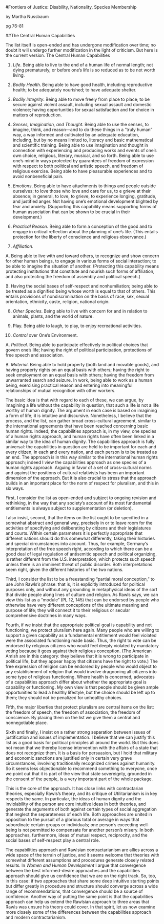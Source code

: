 

#Frontiers of Justice: Disability, Nationality, Species Membership

by Martha Nussbaum

pg 76-81 

##The Central Human Capabilities

The list itself is open-ended and has undergone modification over time; no doubt it will undergo further modification in the light of criticism. But here is the current version. The Central Human Capabilities 

1. *Life*. Being able to live to the end of a human life of normal length; not dying prematurely, or before one’s life is so reduced as to be not worth living. 

2. *Bodily Health*. Being able to have good health, including reproductive health; to be adequately nourished; to have adequate shelter. 

3. *Bodily Integrity*. Being able to move freely from place to place; to be secure against violent assault, including sexual assault and domestic violence; having opportunities for sexual satisfaction and for choice in matters of reproduction. 

4. *Senses, Imagination, and Thought*. Being able to use the senses, to imagine, think, and reason—and to do these things in a “truly human” way, a way informed and cultivated by an adequate education, including, but by no means limited to, literacy and basic mathematical and scientific training. Being able to use imagination and thought in connection with experiencing and producing works and events of one’s own choice, religious, literary, musical, and so forth. Being able to use one’s mind in ways protected by guarantees of freedom of expression with respect to both political and artistic speech, and freedom of religious exercise. Being able to have pleasurable experiences and to avoid nonbeneficial pain. 

5. *Emotions*. Being able to have attachments to things and people outside ourselves; to love those who love and care for us, to e grieve at their absence; in general, to love, to grieve, to experience longing, gratitude, and justified anger. Not having one’s emotional development blighted by fear and anxiety. (Supporting this capability means supporting forms of human association that can be shown to be crucial in their development.) 

6. *Practical Reason.* Being able to form a conception of the good and to engage in critical reflection about the planning of one’s life. (This entails protection for the liberty of conscience and religious observance.) 

7. *Affiliation*. 

A. Being able to live with and toward others, to recognize and show concern for other human beings, to engage in various forms of social interaction; to be able to imagine the situation of another. (Protecting this capability means protecting institutions that constitute and nourish such forms of affiliation, and also protecting the freedom of assembly and political speech.) 

B. Having the social bases of self-respect and nonhumiliation; being able to be treated as a dignified being whose worth is equal to that of others. This entails provisions of nondiscrimination on the basis of race, sex, sexual orientation, ethnicity, caste, religion, national origin. 

8. *Other Species*. Being able to live with concern for and in relation to animals, plants, and the world of nature. 


9. Play. Being able to laugh, to play, to enjoy recreational activities.

10. *Control* over One’s Environment. 

A. *Political*. Being able to participate effectively in political choices that govern one’s life; having the right of political participation, protections of free speech and association. 

B. *Material*. Being able to hold property (both land and movable goods), and having property rights on an equal basis with others; having the right to seek employment on an equal basis with others; having the freedom from unwarranted search and seizure. In work, being able to work as a human being, exercising practical reason and entering into meaningful relationships of mutual recognition with other workers. 


The basic idea is that with regard to each of these, we can argue, by imagining a life without the capability in question, that such a life is not a life worthy of human dignity.  The argument in each case is based on imagining a form of life; it is intuitive and discursive. Nonetheless, I believe that the process, and the list, can gather broad cross-cultural agreement, similar to the international agreements that have been reached concerning basic human rights. Indeed, the capabilities approach is, in my view, one species of a human rights approach, and human rights have often been linked in a similar way to the idea of human dignity. The capabilities approach is fully universal: the capabilities in question are held to be important for each and every citizen, in each and every nation, and each person is to be treated as an end. The approach is in this way similar to the international human rights approach; indeed I view the capabilities approach as one species of a human rights approach. Arguing in favor of a set of cross-cultural norms and against the positions of cultural relativists has been an important dimension of the approach. But it is also crucial to stress that the approach builds in an important place for the norm of respect for pluralism, and this in six ways. 


 
First, I consider the list as open-ended and subject to ongoing revision and rethinking, in the way that any society’s account of its most fundamental entitlements is always subject to supplementation (or deletion). 

I also insist, second, that the items on the list ought to be specified in a somewhat abstract and general way, precisely in or to leave room for the activities of specifying and deliberating by citizens and their legislatures and courts. Within certain parameters it is perfectly appropriate that different nations should do this somewhat differently, taking their histories and special circumstances into account. Thus, for example, Germany’s interpretation of the free speech right, according to which there can be a good deal of legal regulation of antisemitic speech and political organizing, is rather different from the U.S. interpretation, which protects such speech unless there is an imminent threat of public disorder. Both interpretations seem right, given the different histories of the two nations. 

Third, I consider the list to be a freestanding “partial moral conception,” to use John Rawls’s phrase: that is, it is explicitly introduced for political purposes only, and without any grounding in metaphysical ideas of the sort that divide people along lines of culture and religion. As Rawls says, we can view this list as a “module” (PL 12, 145) that can be endorsed by people who otherwise have very different conceptions of the ultimate meaning and purpose of life; they will connect it to their religious or secular comprehensive doctrines in many ways. 

Fourth, if we insist that the appropriate political goal is capability and not functioning, we protect pluralism here again. Many people who are willing to support a given capability as a fundamental entitlement would feel violated were the associated functioning made basic. Thus, the right to vote can be endorsed by religious citizens who would feel deeply violated by mandatory voting because it goes against their religious conception. (The American Amish are in this category: they believe that it is wrong to participate in political life, but they appear happy that citizens have the right to vote.) The free expression of religion can be endorsed by people who would object to any establishment of religion that would involve dragooning all citizens into some type of religious functioning. Where health is concerned, advocates of a capabilities approach differ about whether the appropriate goal is capability or functioning. My own view is that people should be given ample opportunities to lead a healthy lifestyle, but the choice should be left up to them; they should not be penalized for unhealthy choices. 

Fifth, the major liberties that protect pluralism are central items on the list: the freedom of speech, the freedom of association, the freedom of conscience. By placing them on the list we give them a central and nonnegotiable place. 

Sixth and finally, I insist on a rather strong separation between issues of justification and issues of implementation. I believe that we can justify this list as a good basis for political principles all around the world. But this does not mean that we thereby license intervention with the affairs of a state that does not recognize them. It is a basis for persuasion, but I hold that military and economic sanctions are justified only in certain very grave circumstances, involving traditionally recognized crimes against humanity. So it seems less objectionable to recommend something to everyone, once we point out that it is part of the view that state sovereignty, grounded in the consent of the people, is a very important part of the whole package. 

This is the core of the approach. It has close links with contractarian theories, especially Rawls’s theory, and its critique of Utilitarianism is in key respects the same. In particular, the ideas of human dignity and the inviolability of the person are core intuitive ideas in both theories, and generate the arguments of both against certain types of social aggregation that neglect the separateness of each life. Both approaches are united in opposition to the pursuit of a glorious total or average in ways that subordinate certain groups or individuals; one person’s exceeding well-being is not permitted to compensate for another person’s misery. In both approaches, furthermore, ideas of mutual respect, reciprocity, and the social bases of self-respect play a central role. 

The capabilities approach and Rawlsian contractarianism are allies across a wide space of the terrain of justice, and it seems welcome that theories with somewhat different assumptions and procedures generate closely related results. In *Women and Human Development* I argue that convergence between the best informed-desire approaches and the capabilities approach should give us confidence that we are on the right track. So, too, in this case: if two approaches that share some deep intuitive starting points but differ greatly in procedure and structure should converge across a wide range of recommendations, that convergence should be a source of confidence. Another way of putting the same point is that the capabilities approach can help us extend the Rawlsian approach to three areas that Rawls was unsure his theory could cover. In that spirit, let us now examine more closely some of the differences between the capabilities approach and modern contractarianism.